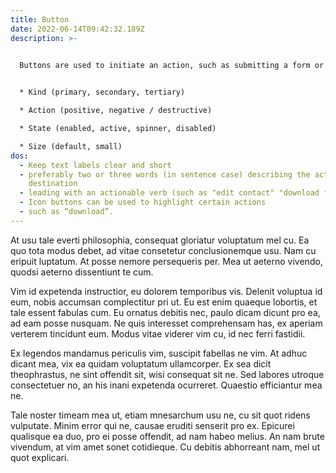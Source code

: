 ```yaml
---
title: Button
date: 2022-06-14T09:42:32.189Z
description: >-
  

  Buttons are used to initiate an action, such as submitting a form or navigating a system. They must clearly and concisely communicate their purpose and have a logical visual hierarchy using the following options:


  * Kind (primary, secondary, tertiary)

  * Action (positive, negative / destructive)

  * State (enabled, active, spinner, disabled)

  * Size (default, small)
dos:
  - Keep text labels clear and short
  - preferably two or three words (in sentence case) describing the action or
    destination
  - leading with an actionable verb (such as "edit contact" "download file").
  - Icon buttons can be used to highlight certain actions
  - such as “download”.
---
```

At usu tale everti philosophia, consequat gloriatur voluptatum mel cu. Ea quo tota modus debet, ad vitae consetetur conclusionemque usu. Nam cu eripuit luptatum. At posse nemore persequeris per. Mea ut aeterno vivendo, quodsi aeterno dissentiunt te cum.

Vim id expetenda instructior, eu dolorem temporibus vis. Delenit voluptua id eum, nobis accumsan complectitur pri ut. Eu est enim quaeque lobortis, et tale essent fabulas cum. Eu ornatus debitis nec, paulo dicam dicunt pro ea, ad eam posse nusquam. Ne quis interesset comprehensam has, ex aperiam verterem tincidunt eum. Modus vitae viderer vim cu, id nec ferri fastidii.

Ex legendos mandamus periculis vim, suscipit fabellas ne vim. At adhuc dicant mea, vix ea quidam voluptatum ullamcorper. Ex sea dicit theophrastus, ne sint offendit sit, wisi consequat sit ne. Sed labores utroque consectetuer no, an his inani expetenda ocurreret. Quaestio efficiantur mea ne.

Tale noster timeam mea ut, etiam mnesarchum usu ne, cu sit quot ridens vulputate. Minim error qui ne, causae eruditi senserit pro ex. Epicurei qualisque ea duo, pro ei posse offendit, ad nam habeo melius. An nam brute vivendum, at vim amet sonet cotidieque. Cu debitis abhorreant nam, mel ut quot explicari.
